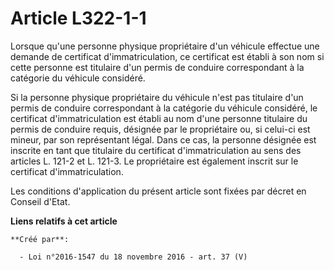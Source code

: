 # Article L322-1-1

Lorsque qu'une personne physique propriétaire d'un véhicule effectue une demande de certificat d'immatriculation, ce
certificat est établi à son nom si cette personne est titulaire d'un permis de conduire correspondant à la catégorie du
véhicule considéré. 

Si la personne physique propriétaire du véhicule n'est pas titulaire d'un permis de conduire correspondant à la catégorie du
véhicule considéré, le certificat d'immatriculation est établi au nom d'une personne titulaire du permis de conduire requis,
désignée par le propriétaire ou, si celui-ci est mineur, par son représentant légal. Dans ce cas, la personne désignée est
inscrite en tant que titulaire du certificat d'immatriculation au sens des articles L. 121-2 et L. 121-3. Le propriétaire est
également inscrit sur le certificat d'immatriculation. 

Les conditions d'application du présent article sont fixées par décret en Conseil d'Etat.

**Liens relatifs à cet article**

	**Créé par**:

	  - Loi n°2016-1547 du 18 novembre 2016 - art. 37 (V)
